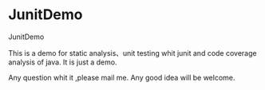 JunitDemo
=========

JunitDemo


This is a demo for static analysis、unit testing whit junit and code coverage analysis of java.
It is just a demo.

Any question whit it ,please mail me.
Any good idea will be welcome.
